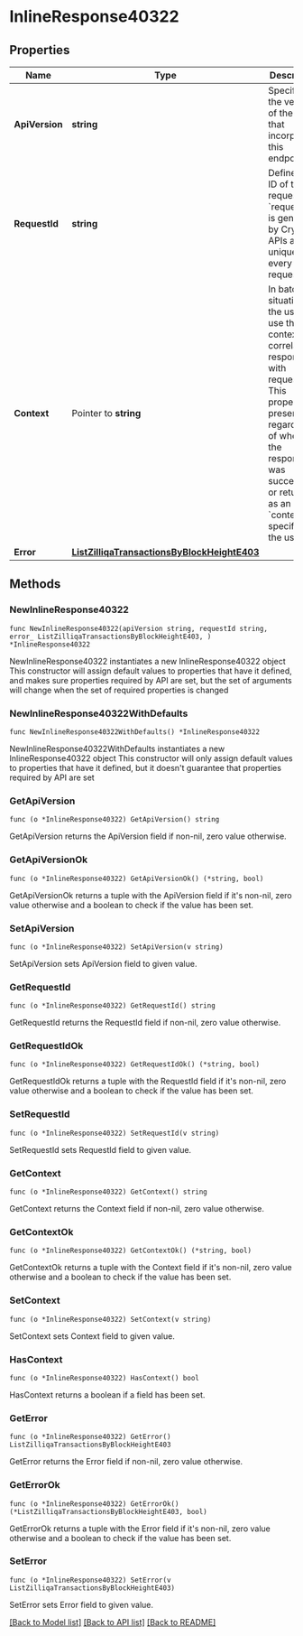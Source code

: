 # InlineResponse40322

## Properties

Name | Type | Description | Notes
------------ | ------------- | ------------- | -------------
**ApiVersion** | **string** | Specifies the version of the API that incorporates this endpoint. | 
**RequestId** | **string** | Defines the ID of the request. The &#x60;requestId&#x60; is generated by Crypto APIs and it&#39;s unique for every request. | 
**Context** | Pointer to **string** | In batch situations the user can use the context to correlate responses with requests. This property is present regardless of whether the response was successful or returned as an error. &#x60;context&#x60; is specified by the user. | [optional] 
**Error** | [**ListZilliqaTransactionsByBlockHeightE403**](ListZilliqaTransactionsByBlockHeightE403.md) |  | 

## Methods

### NewInlineResponse40322

`func NewInlineResponse40322(apiVersion string, requestId string, error_ ListZilliqaTransactionsByBlockHeightE403, ) *InlineResponse40322`

NewInlineResponse40322 instantiates a new InlineResponse40322 object
This constructor will assign default values to properties that have it defined,
and makes sure properties required by API are set, but the set of arguments
will change when the set of required properties is changed

### NewInlineResponse40322WithDefaults

`func NewInlineResponse40322WithDefaults() *InlineResponse40322`

NewInlineResponse40322WithDefaults instantiates a new InlineResponse40322 object
This constructor will only assign default values to properties that have it defined,
but it doesn't guarantee that properties required by API are set

### GetApiVersion

`func (o *InlineResponse40322) GetApiVersion() string`

GetApiVersion returns the ApiVersion field if non-nil, zero value otherwise.

### GetApiVersionOk

`func (o *InlineResponse40322) GetApiVersionOk() (*string, bool)`

GetApiVersionOk returns a tuple with the ApiVersion field if it's non-nil, zero value otherwise
and a boolean to check if the value has been set.

### SetApiVersion

`func (o *InlineResponse40322) SetApiVersion(v string)`

SetApiVersion sets ApiVersion field to given value.


### GetRequestId

`func (o *InlineResponse40322) GetRequestId() string`

GetRequestId returns the RequestId field if non-nil, zero value otherwise.

### GetRequestIdOk

`func (o *InlineResponse40322) GetRequestIdOk() (*string, bool)`

GetRequestIdOk returns a tuple with the RequestId field if it's non-nil, zero value otherwise
and a boolean to check if the value has been set.

### SetRequestId

`func (o *InlineResponse40322) SetRequestId(v string)`

SetRequestId sets RequestId field to given value.


### GetContext

`func (o *InlineResponse40322) GetContext() string`

GetContext returns the Context field if non-nil, zero value otherwise.

### GetContextOk

`func (o *InlineResponse40322) GetContextOk() (*string, bool)`

GetContextOk returns a tuple with the Context field if it's non-nil, zero value otherwise
and a boolean to check if the value has been set.

### SetContext

`func (o *InlineResponse40322) SetContext(v string)`

SetContext sets Context field to given value.

### HasContext

`func (o *InlineResponse40322) HasContext() bool`

HasContext returns a boolean if a field has been set.

### GetError

`func (o *InlineResponse40322) GetError() ListZilliqaTransactionsByBlockHeightE403`

GetError returns the Error field if non-nil, zero value otherwise.

### GetErrorOk

`func (o *InlineResponse40322) GetErrorOk() (*ListZilliqaTransactionsByBlockHeightE403, bool)`

GetErrorOk returns a tuple with the Error field if it's non-nil, zero value otherwise
and a boolean to check if the value has been set.

### SetError

`func (o *InlineResponse40322) SetError(v ListZilliqaTransactionsByBlockHeightE403)`

SetError sets Error field to given value.



[[Back to Model list]](../README.md#documentation-for-models) [[Back to API list]](../README.md#documentation-for-api-endpoints) [[Back to README]](../README.md)


